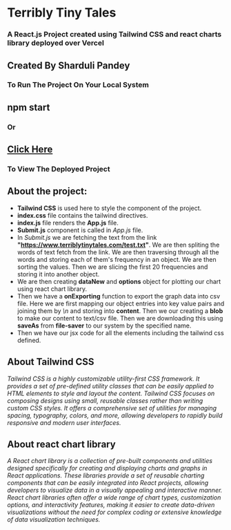 # Terribly Tiny Tales
### A React.js Project created using Tailwind CSS and react charts library deployed over Vercel
## Created By Sharduli Pandey

### To Run The Project On Your Local System
## npm start

### Or 
## [Click Here](https://github.com)
### To View The Deployed Project

## About the project:
- **Tailwind CSS** is used here to style the component of the project.
- **index.css** file contains the tailwind directives.
- **index.js** file renders the **App.js** file.
- **Submit.js** component is called in *App.js* file.
- In *Submit.js* we are fetching the text from the link **"https://www.terriblytinytales.com/test.txt"**. We are then spliting the words of text fetch from the link. We are then traversing through all the words and storing each of them's frequency in an object. We are then sorting the values. Then we are slicing the first 20 frequencies and storing it into another object.
- We are then creating **dataNew** and **options** object for plotting our chart using react chart library.
- Then we have a **onExporting** function to export the graph data into csv file. Here we are first mapping our object entries into key value pairs and joining them by *\n* and storing into **content**. Then we our creating a **blob** to make our content to text/csv file. Then we are downloading this using **saveAs** from **file-saver** to our system by the specified name.
- Then we have our jsx code for all the elements including the tailwind css defined.



## About Tailwind CSS
*Tailwind CSS is a highly customizable utility-first CSS framework. It provides a set of pre-defined utility classes that can be easily applied to HTML elements to style and layout the content. Tailwind CSS focuses on composing designs using small, reusable classes rather than writing custom CSS styles. It offers a comprehensive set of utilities for managing spacing, typography, colors, and more, allowing developers to rapidly build responsive and modern user interfaces.*

## About react chart library
*A React chart library is a collection of pre-built components and utilities designed specifically for creating and displaying charts and graphs in React applications. These libraries provide a set of reusable charting components that can be easily integrated into React projects, allowing developers to visualize data in a visually appealing and interactive manner. React chart libraries often offer a wide range of chart types, customization options, and interactivity features, making it easier to create data-driven visualizations without the need for complex coding or extensive knowledge of data visualization techniques.*